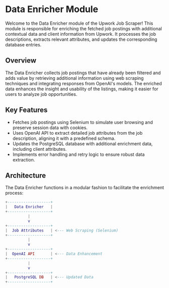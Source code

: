 # Data Enricher Module

Welcome to the Data Enricher module of the Upwork Job Scraper! This module is responsible for enriching the fetched job postings with additional contextual data and client information from Upwork. It processes the job descriptions, extracts relevant attributes, and updates the corresponding database entries.

## Overview

The Data Enricher collects job postings that have already been filtered and adds value by retrieving additional information using web scraping techniques and integrating responses from OpenAI's models. The enriched data enhances the insight and usability of the listings, making it easier for users to analyze job opportunities.

## Key Features

- Fetches job postings using Selenium to simulate user browsing and preserve session data with cookies.
- Uses OpenAI API to extract detailed job attributes from the job description, aligning it with a predefined schema.
- Updates the PostgreSQL database with additional enrichment data, including client attributes.
- Implements error handling and retry logic to ensure robust data extraction.

## Architecture

The Data Enricher functions in a modular fashion to facilitate the enrichment process:

```lua
+-------------------+
|   Data Enricher   |
+-------------------+
          |
          v
+-------------------+
|  Job Attributes   | <--- Web Scraping (Selenium)
+-------------------+
          |
          v
+-------------------+
|  OpenAI API       | <--- Data Enhancement
+-------------------+
          |
          v
+-------------------+
|   PostgreSQL DB   | <--- Updated Data
+-------------------+
```
